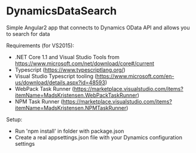 # DynamicsDataSearch
Simple Angular2 app that connects to Dynamics OData API and allows you to search for data

Requirements (for VS2015):
- .NET Core 1.1 and Visual Studio Tools from https://www.microsoft.com/net/download/core#/current
- Typescript (https://www.typescriptlang.org/)
- Visual Studio Typescript tooling (https://www.microsoft.com/en-us/download/details.aspx?id=48593)
- WebPack Task Runner (https://marketplace.visualstudio.com/items?itemName=MadsKristensen.WebPackTaskRunner)
- NPM Task Runner (https://marketplace.visualstudio.com/items?itemName=MadsKristensen.NPMTaskRunner)

Setup:
- Run 'npm install' in folder with package.json
- Create a real appsettings.json file with your Dynamics configuration settings
